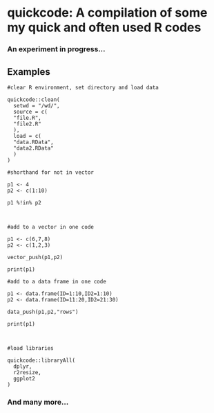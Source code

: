 # quickcode: A compilation of some my quick and often used R codes

### An experiment in progress...

## Examples

```
#clear R environment, set directory and load data

quickcode::clean(
  setwd = "/wd/",
  source = c(
  "file.R",
  "file2.R"
  ),
  load = c(
  "data.RData",
  "data2.RData"
  )
)

#shorthand for not in vector

p1 <- 4
p2 <- c(1:10)

p1 %!in% p2



#add to a vector in one code

p1 <- c(6,7,8)
p2 <- c(1,2,3)

vector_push(p1,p2)

print(p1)

#add to a data frame in one code

p1 <- data.frame(ID=1:10,ID2=1:10)
p2 <- data.frame(ID=11:20,ID2=21:30)

data_push(p1,p2,"rows")

print(p1)



#load libraries

quickcode::libraryAll(
  dplyr,
  r2resize,
  ggplot2
)
```


### And many more...
